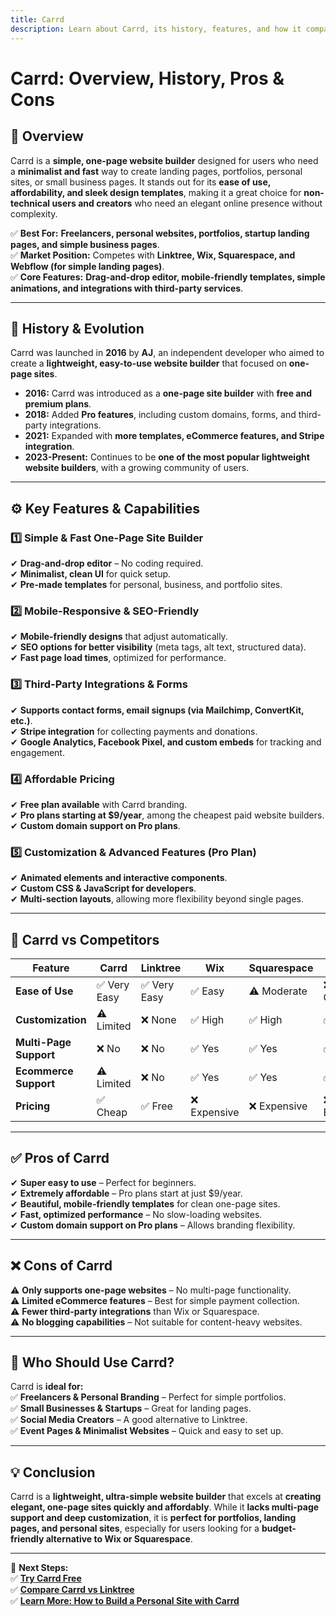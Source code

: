 ```yaml
---
title: Carrd  
description: Learn about Carrd, its history, features, and how it compares to other website builders.  
---
```


# **Carrd: Overview, History, Pros & Cons**  

## **📌 Overview**  
Carrd is a **simple, one-page website builder** designed for users who need a **minimalist and fast** way to create landing pages, portfolios, personal sites, or small business pages. It stands out for its **ease of use, affordability, and sleek design templates**, making it a great choice for **non-technical users and creators** who need an elegant online presence without complexity.  

✅ **Best For:** **Freelancers, personal websites, portfolios, startup landing pages, and simple business pages**.  
✅ **Market Position:** Competes with **Linktree, Wix, Squarespace, and Webflow (for simple landing pages)**.  
✅ **Core Features:** **Drag-and-drop editor, mobile-friendly templates, simple animations, and integrations with third-party services**.  

---

## **📜 History & Evolution**  
Carrd was launched in **2016** by **AJ**, an independent developer who aimed to create a **lightweight, easy-to-use website builder** that focused on **one-page sites**.  

- **2016:** Carrd was introduced as a **one-page site builder** with **free and premium plans**.  
- **2018:** Added **Pro features**, including custom domains, forms, and third-party integrations.  
- **2021:** Expanded with **more templates, eCommerce features, and Stripe integration**.  
- **2023-Present:** Continues to be **one of the most popular lightweight website builders**, with a growing community of users.  

---

## **⚙️ Key Features & Capabilities**  

### **1️⃣ Simple & Fast One-Page Site Builder**  
✔ **Drag-and-drop editor** – No coding required.  
✔ **Minimalist, clean UI** for quick setup.  
✔ **Pre-made templates** for personal, business, and portfolio sites.  

### **2️⃣ Mobile-Responsive & SEO-Friendly**  
✔ **Mobile-friendly designs** that adjust automatically.  
✔ **SEO options for better visibility** (meta tags, alt text, structured data).  
✔ **Fast page load times**, optimized for performance.  

### **3️⃣ Third-Party Integrations & Forms**  
✔ **Supports contact forms, email signups (via Mailchimp, ConvertKit, etc.)**.  
✔ **Stripe integration** for collecting payments and donations.  
✔ **Google Analytics, Facebook Pixel, and custom embeds** for tracking and engagement.  

### **4️⃣ Affordable Pricing**  
✔ **Free plan available** with Carrd branding.  
✔ **Pro plans starting at $9/year**, among the cheapest paid website builders.  
✔ **Custom domain support on Pro plans**.  

### **5️⃣ Customization & Advanced Features (Pro Plan)**  
✔ **Animated elements and interactive components**.  
✔ **Custom CSS & JavaScript for developers**.  
✔ **Multi-section layouts**, allowing more flexibility beyond single pages.  

---

## **🔄 Carrd vs Competitors**  

| Feature                  | Carrd      | Linktree  | Wix         | Squarespace | Webflow     |
|--------------------------|-----------|-----------|------------|-------------|-------------|
| **Ease of Use**          | ✅ Very Easy | ✅ Very Easy | ✅ Easy   | ⚠ Moderate | ❌ Complex |
| **Customization**        | ⚠ Limited  | ❌ None    | ✅ High   | ✅ High    | ✅ High    |
| **Multi-Page Support**   | ❌ No      | ❌ No     | ✅ Yes    | ✅ Yes     | ✅ Yes     |
| **Ecommerce Support**    | ⚠ Limited  | ❌ No     | ✅ Yes    | ✅ Yes     | ✅ Yes     |
| **Pricing**              | ✅ Cheap   | ✅ Free   | ❌ Expensive | ❌ Expensive | ❌ Expensive |

---

## **✅ Pros of Carrd**  
✔ **Super easy to use** – Perfect for beginners.  
✔ **Extremely affordable** – Pro plans start at just $9/year.  
✔ **Beautiful, mobile-friendly templates** for clean one-page sites.  
✔ **Fast, optimized performance** – No slow-loading websites.  
✔ **Custom domain support on Pro plans** – Allows branding flexibility.  

---

## **❌ Cons of Carrd**  
⚠ **Only supports one-page websites** – No multi-page functionality.  
⚠ **Limited eCommerce features** – Best for simple payment collection.  
⚠ **Fewer third-party integrations** than Wix or Squarespace.  
⚠ **No blogging capabilities** – Not suitable for content-heavy websites.  

---

## **🎯 Who Should Use Carrd?**  
Carrd is **ideal for:**  
✅ **Freelancers & Personal Branding** – Perfect for simple portfolios.  
✅ **Small Businesses & Startups** – Great for landing pages.  
✅ **Social Media Creators** – A good alternative to Linktree.  
✅ **Event Pages & Minimalist Websites** – Quick and easy to set up.  

---

## **💡 Conclusion**  
Carrd is a **lightweight, ultra-simple website builder** that excels at **creating elegant, one-page sites quickly and affordably**. While it **lacks multi-page support and deep customization**, it is **perfect for portfolios, landing pages, and personal sites**, especially for users looking for a **budget-friendly alternative to Wix or Squarespace**.  

---

🚀 **Next Steps:**  
✅ **[Try Carrd Free](https://carrd.co/)**  
✅ **[Compare Carrd vs Linktree](#)**  
✅ **[Learn More: How to Build a Personal Site with Carrd](#)**  
